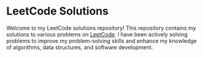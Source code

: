 # LeetCode Solutions 

Welcome to my LeetCode solutions repository! This repository contains my solutions to various problems on [LeetCode](https://leetcode.com/u/MahmoudNamNam/). I have been actively solving problems to improve my problem-solving skills and enhance my knowledge of algorithms, data structures, and software development.
